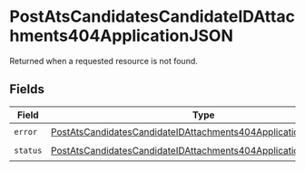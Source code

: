 # PostAtsCandidatesCandidateIDAttachments404ApplicationJSON

Returned when a requested resource is not found.


## Fields

| Field                                                                                                                                                         | Type                                                                                                                                                          | Required                                                                                                                                                      | Description                                                                                                                                                   |
| ------------------------------------------------------------------------------------------------------------------------------------------------------------- | ------------------------------------------------------------------------------------------------------------------------------------------------------------- | ------------------------------------------------------------------------------------------------------------------------------------------------------------- | ------------------------------------------------------------------------------------------------------------------------------------------------------------- |
| `error`                                                                                                                                                       | [PostAtsCandidatesCandidateIDAttachments404ApplicationJSONError](../../models/operations/postatscandidatescandidateidattachments404applicationjsonerror.md)   | :heavy_check_mark:                                                                                                                                            | N/A                                                                                                                                                           |
| `status`                                                                                                                                                      | [PostAtsCandidatesCandidateIDAttachments404ApplicationJSONStatus](../../models/operations/postatscandidatescandidateidattachments404applicationjsonstatus.md) | :heavy_check_mark:                                                                                                                                            | N/A                                                                                                                                                           |